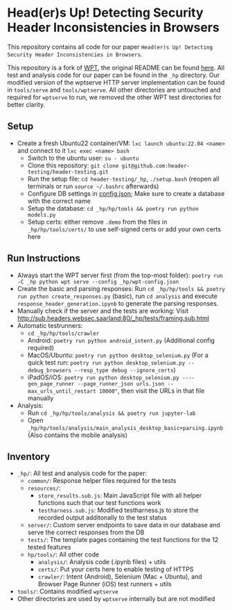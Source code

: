 # Head(er)s Up! Detecting Security Header Inconsistencies in Browsers

This repository contains all code for our paper `Head(er)s Up! Detecting Security Header Inconsistencies in Browsers`.

This repository is a fork of [WPT](https://github.com/web-platform-tests/wpt), the original README can be found [here](./README_original.md).
All test and analysis code for our paper can be found in the `_hp` directory.
Our modified version of the wptserve HTTP server implementation can be found in `tools/serve` and `tools/wptserve`. All other directories are untouched and required for `wptserve` to run, we removed the other WPT test directories for better clarity.

## Setup
- Create a fresh Ubuntu22 container/VM: `lxc launch ubuntu:22.04 <name>` and connect to it `lxc exec <name> bash`
  - Switch to the ubuntu user: `su - ubuntu`
  - Clone this repository: `git clone git@github.com:header-testing/header-testing.git`
  - Run the setup file: `cd header-testing/_hp`, `./setup.bash` (reopen all terminals or run `source ~/.bashrc` afterwards)
  - Configure DB settings in [config.json](_hp/tools/config.json); Make sure to create a database with the correct name
  - Setup the database: `cd _hp/hp/tools && poetry run python models.py`
  - Setup certs: either remove `.demo` from the files in `_hp/hp/tools/certs/` to use self-signed certs or add your own certs here

## Run Instructions
- Always start the WPT server first (from the top-most folder): `poetry run -C _hp python wpt serve --config _hp/wpt-config.json`
- Create the basic and parsing responses: Run `cd _hp/hp/tools && poetry run python create_responses.py` (basic), run `cd analysis` and execute `response_header_generation.ipynb` to generate the parsing responses.
- Manually check if the server and the tests are working: Visit http://sub.headers.websec.saarland:80/_hp/tests/framing.sub.html
- Automatic testrunners:
  - `cd _hp/hp/tools/crawler`
  - Android: `poetry run python android_intent.py` (Additional config required)
  - MacOS/Ubuntu: `poetry run python desktop_selenium.py` (For a quick test run: `poetry run python desktop_selenium.py --debug_browsers --resp_type debug --ignore_certs`)
  - iPadOS/iOS: `poetry run python desktop_selenium.py ----gen_page_runner --page_runner_json urls.json --max_urls_until_restart 10000"`, then visit the URLs in that file manually
- Analysis:
  - Run `cd _hp/hp/tools/analysis && poetry run jupyter-lab`
  - Open `_hp/hp/tools/analysis/main_analysis_desktop_basic+parsing.ipynb` (Also contains the mobile analysis)

## Inventory
- `_hp/`: All test and analysis code for the paper:
  - `common/`: Response helper files required for the tests
  - `resources/`: 
    - `store_results.sub.js`: Main JavaScript file with all helper functions such that our test functions work
    - `testharness.sub.js`: Modified testharness.js to store the recorded output additonally to the test status
  - `server/`: Custom server endpoints to save data in our database and serve the correct responses from the DB
  - `tests/`: The template pages containing the test functions for the 12 tested features
  - `hp/tools/`: All other code
    - `analysis/`: Analysis code (.ipynb files) + utils
    - `certs/`: Put your certs here to enable testing of HTTPS
    - `crawler/`:  Intent (Android), Selenium (Mac + Ubuntu), and Browser Page Runner (iOS) test runners + utils
- `tools/`: Contains modified `wptserve`
- Other directories are used by `wptserve` internally but are not modified

